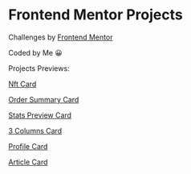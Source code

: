 # Frontend Mentor Projects

Challenges by [Frontend Mentor](https://www.frontendmentor.io)

Coded by Me 😀

Projects Previews:

[Nft Card](https://earslanyunus-nftcard.netlify.app/) 

[Order Summary Card](https://earslanyunus-ordercard.netlify.app/)

[Stats Preview Card](https://earslanyunus-statspreviewcard.netlify.app/)

[3 Columns Card](https://earslanyunus-3columnscard.netlify.app/)

[Profile Card](https://earslanyunus-profilecard.netlify.app/)

[Article Card](https://earslanyunus-articlecard.netlify.app/)
